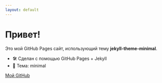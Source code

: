 ```yaml
---
layout: default
---
```


# Привет!

Это мой GitHub Pages сайт, использующий тему **jekyll-theme-minimal**.

- 🛠 Сделан с помощью GitHub Pages + Jekyll
- 🎨 Тема: minimal

[Мой GitHub](https://github.com/beko-o)
